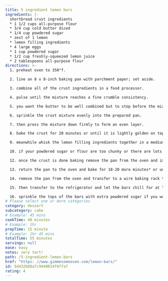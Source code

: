 ```yaml
---
title: 5 ingredient lemon bars
ingredients: |-
  shortbread crust ingredients
  * 1 1/2 cups all-purpose flour
  * 3/4 cup cold butter diced
  * 1/4 cup powdered sugar
  * zest of 1 lemon
  * lemon filling ingredients
  * 4 large eggs
  * 1 cup powdered sugar
  * 1/2 cup freshly-squeezed lemon juice
  * 2 tablespoons all-purpose flour
directions: >-
  1. preheat oven to 350°f.

  2. line an 8 x 8-inch baking pan with parchment paper; set aside.

  3. combine all of the crust ingredients in a food processor.

  4. pulse until the mixture reaches a fine crumble consistency.

  5. you want the butter to be well combined but to stop before the mixture turns into a ball. (alternately you can combine the crust ingredients together in a mixing bowl with a pastry cutter or a fork.)

  6. sprinkle the crust mixture evenly into the prepared pan.

  7. then press the mixture down firmly to form an even layer.

  8. bake the crust for 20 minutes or until it is lightly golden on top.

  9. meanwhile whisk the lemon filling ingredients together in a medium mixing bowl until combined.

  10. if your powdered sugar or flour are too chunky or there are lots of bubbles whisked into the filling feel free to just pour the filling through a fine-mesh strainer to get it nice and smooth before adding it to the crust. (but if there are a few little clumps that’s ok too!)

  12. once the crust is done baking remove the pan from the oven and immediately pour the lemon filling on top of the hot crust.

  13. return the pan to the oven and bake for 18-20 more minutes* or until the lemon filling has set.

  14. remove the pan from the oven and transfer to a wire baking rack to cool until the bars reach room temperature.

  15. then transfer to the refrigerator and let the bars chill for at least 2 hours.

  16. sprinkle the tops of the bars with extra powdered sugar if you would like, then slice and serve!
# Please select one or more categories
category: dessert
subcategory: cake
# Example: 45 mins
cookTime: 40 minutes
# Example: 1hr
prepTime: 15 minute
# Example: 1hr 45 mins
totalTime: 55 minutes
servings: null
ease: easy
notes: very tart!
path: /5-ingredient-lemon-bars
href: "https: //www.gimmesomeoven.com/lemon-bars/"
id: 5d432b08a7c9440014f6ffa7
rating: 4
---
```

